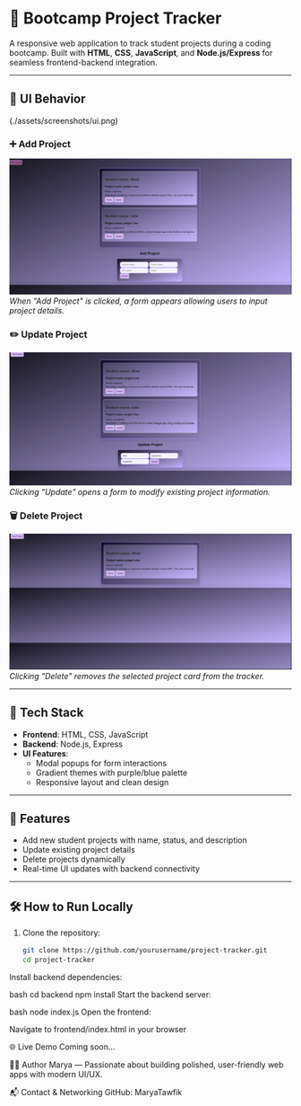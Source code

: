 # 🚀 Bootcamp Project Tracker

A responsive web application to track student projects during a coding bootcamp. Built with **HTML**, **CSS**, **JavaScript**, and **Node.js/Express** for seamless frontend-backend integration.

---

## 📸 UI Behavior
(./assets/screenshots/ui.png)
### ➕ Add Project
![Add Project Form](./assets/screenshots/add-form.png)
_When "Add Project" is clicked, a form appears allowing users to input project details._

### ✏️ Update Project
![Update Project Form](./assets/screenshots/update-form.png)
_Clicking "Update" opens a form to modify existing project information._

### 🗑️ Delete Project
![Delete Project](./assets/screenshots/delete-card.png)
_Clicking "Delete" removes the selected project card from the tracker._

---

## 🧰 Tech Stack

- **Frontend**: HTML, CSS, JavaScript
- **Backend**: Node.js, Express
- **UI Features**:
  - Modal popups for form interactions
  - Gradient themes with purple/blue palette
  - Responsive layout and clean design

---

## 📂 Features

- Add new student projects with name, status, and description
- Update existing project details
- Delete projects dynamically
- Real-time UI updates with backend connectivity

---

## 🛠️ How to Run Locally

1. Clone the repository:
   ```bash
   git clone https://github.com/yourusername/project-tracker.git
   cd project-tracker
Install backend dependencies:

bash
cd backend
npm install
Start the backend server:

bash
node index.js
Open the frontend:

Navigate to frontend/index.html in your browser

🌐 Live Demo
Coming soon...

🙋‍♀️ Author
Marya — Passionate about building polished, user-friendly web apps with modern UI/UX.

📬 Contact & Networking
GitHub: MaryaTawfik

